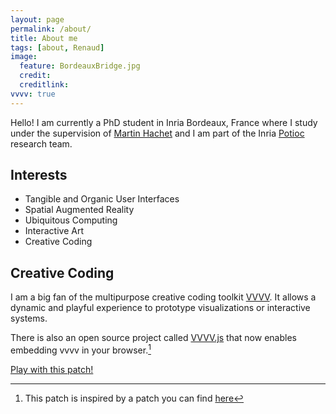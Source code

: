 ```yaml
---
layout: page
permalink: /about/
title: About me
tags: [about, Renaud]
image:
  feature: BordeauxBridge.jpg
  credit: 
  creditlink: 
vvvv: true
---
```


Hello! I am currently a PhD student in Inria Bordeaux, France where I study under the supervision of [Martin Hachet](http://www.labri.fr/perso/hachet/) and I am part of the Inria [Potioc](http://team.inria.fr/potioc/) research team.

## Interests

* Tangible and Organic User Interfaces
* Spatial Augmented Reality
* Ubiquitous Computing
* Interactive Art
* Creative Coding

## Creative Coding
I am a big fan of the multipurpose creative coding toolkit [VVVV](http://www.vvvv.org). It allows a dynamic and playful experience to prototype visualizations or interactive systems.

There is also an open source project called [VVVV.js](http://wwww.vvvvjs.com) that now enables embedding vvvv in your browser.[^1]

<script language="VVVV" src="../assets/patches/header.v4p"></script>
<div id="header_renderer"></div>


<a markdown="0" href="#edit/../assets/patches/header.v4p" class="btn">Play with this patch!</a>

[^1]: This patch is inspired by a patch you can find [here](http://lab.vvvvjs.com/show.php?id=7c647a36791c1ef9a5f8bde2f876b2a2be1a2200)